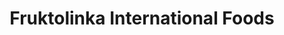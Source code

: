 ---
title: "Fruktolinka International Foods"
url: /grimsby/fruktolinka-international-foods/
shop: Lebensmittel
---